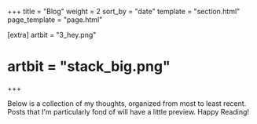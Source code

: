 +++
title = "Blog"
weight = 2
sort_by = "date"
template = "section.html"
page_template = "page.html"

[extra]
artbit = "3_hey.png"
# artbit = "stack_big.png"
+++

Below is a collection of my thoughts, organized from most to least recent. Posts that I'm particularly fond of will have a little preview. Happy Reading!
